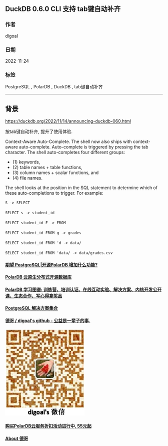 ## DuckDB 0.6.0 CLI 支持 tab键自动补齐        
                              
### 作者                              
digoal                              
                              
### 日期                              
2022-11-24                             
                              
### 标签                              
PostgreSQL , PolarDB , DuckDB , tab键自动补齐            
                              
----                              
                              
## 背景                       
https://duckdb.org/2022/11/14/announcing-duckdb-060.html    
  
按tab键自动补齐, 提升了使用体验.  
  
Context-Aware Auto-Complete. The shell now also ships with context-aware auto-complete. Auto-complete is triggered by pressing the tab character. The shell auto-completes four different groups:   
- (1) keywords,   
- (2) table names + table functions,   
- (3) column names + scalar functions, and   
- (4) file names.   
  
The shell looks at the position in the SQL statement to determine which of these auto-completions to trigger. For example:  
  
  
```  
S -> SELECT  
  
SELECT s -> student_id  
  
SELECT student_id F -> FROM  
  
SELECT student_id FROM g -> grades  
  
SELECT student_id FROM 'd -> data/  
  
SELECT student_id FROM 'data/ -> data/grades.csv  
```  
  
     
  
#### [期望 PostgreSQL|开源PolarDB 增加什么功能?](https://github.com/digoal/blog/issues/76 "269ac3d1c492e938c0191101c7238216")
  
  
#### [PolarDB 云原生分布式开源数据库](https://github.com/ApsaraDB "57258f76c37864c6e6d23383d05714ea")
  
  
#### [PolarDB 学习图谱: 训练营、培训认证、在线互动实验、解决方案、内核开发公开课、生态合作、写心得拿奖品](https://www.aliyun.com/database/openpolardb/activity "8642f60e04ed0c814bf9cb9677976bd4")
  
  
#### [PostgreSQL 解决方案集合](https://yq.aliyun.com/topic/118 "40cff096e9ed7122c512b35d8561d9c8")
  
  
#### [德哥 / digoal's github - 公益是一辈子的事.](https://github.com/digoal/blog/blob/master/README.md "22709685feb7cab07d30f30387f0a9ae")
  
  
![digoal's wechat](../pic/digoal_weixin.jpg "f7ad92eeba24523fd47a6e1a0e691b59")
  
  
#### [购买PolarDB云服务折扣活动进行中, 55元起](https://www.aliyun.com/activity/new/polardb-yunparter?userCode=bsb3t4al "e0495c413bedacabb75ff1e880be465a")
  
  
#### [About 德哥](https://github.com/digoal/blog/blob/master/me/readme.md "a37735981e7704886ffd590565582dd0")
  
